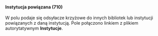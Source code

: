 #### **Instytucja powiązana (710)**

W polu podaje się odsyłacze krzyżowe do innych bibliotek lub instytucji powiązanych z daną instytucją. Pole połączono linkiem z plikiem autorytatywnym **Instytucje**.